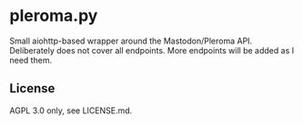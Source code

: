# pleroma.py

Small aiohttp-based wrapper around the Mastodon/Pleroma API. Deliberately does not cover all endpoints. More endpoints will be added as I need them.

## License

AGPL 3.0 only, see LICENSE.md.
